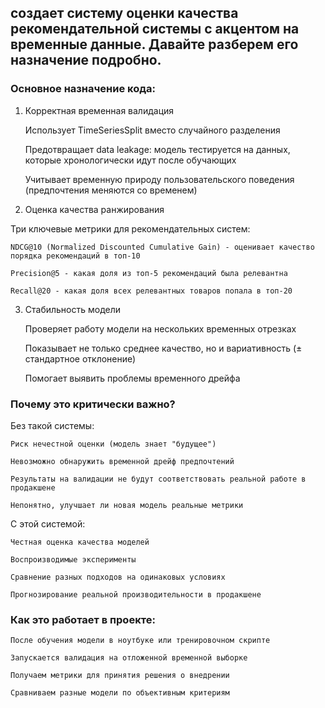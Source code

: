 ## создает систему оценки качества рекомендательной системы с акцентом на временные данные. Давайте разберем его назначение подробно.
### Основное назначение кода:
1. Корректная временная валидация

    Использует TimeSeriesSplit вместо случайного разделения

    Предотвращает data leakage: модель тестируется на данных, которые хронологически идут после обучающих

    Учитывает временную природу пользовательского поведения (предпочтения меняются со временем)

2. Оценка качества ранжирования

Три ключевые метрики для рекомендательных систем:

    NDCG@10 (Normalized Discounted Cumulative Gain) - оценивает качество порядка рекомендаций в топ-10

    Precision@5 - какая доля из топ-5 рекомендаций была релевантна

    Recall@20 - какая доля всех релевантных товаров попала в топ-20

3. Стабильность модели

    Проверяет работу модели на нескольких временных отрезках

    Показывает не только среднее качество, но и вариативность (± стандартное отклонение)

    Помогает выявить проблемы временного дрейфа

### Почему это критически важно?
Без такой системы:

    Риск нечестной оценки (модель знает "будущее")

    Невозможно обнаружить временной дрейф предпочтений

    Результаты на валидации не будут соответствовать реальной работе в продакшене

    Непонятно, улучшает ли новая модель реальные метрики

С этой системой:

    Честная оценка качества моделей

    Воспроизводимые эксперименты

    Сравнение разных подходов на одинаковых условиях

    Прогнозирование реальной производительности в продакшене

### Как это работает в проекте:

    После обучения модели в ноутбуке или тренировочном скрипте

    Запускается валидация на отложенной временной выборке

    Получаем метрики для принятия решения о внедрении

    Сравниваем разные модели по объективным критериям